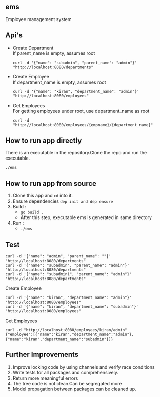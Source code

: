 ## ems

Employee management system

## Api's


* Create Department  
If parent_name is empty, assumes root  

      curl -d '{"name": "subadmin", "parent_name": "admin"}' "http://localhost:8080/departments"

* Create Employee  
If department_name is empty, assumes root

      curl -d '{"name": "kiran", "department_name": "admin"}' "http://localhost:8080/employees"  

* Get Employees  
For getting employees under root, use department_name as root  

      curl -d "http://localhost:8080/employees/{empname}/{department_name}"      

## How to run app directly
There is an executable in the repository.Clone the repo and run the executable.

    ./ems

## How to run app from source
1. Clone this app and ``` cd ``` into it.
2. Ensure dependencies ``` dep init and dep ensure  ```
3. Build :
    * ``` go build . ```
    * After this step, executable ems is generated in same directory
4. Run :
    * ``` ./ems ```    

## Test

    curl -d '{"name": "admin", "parent_name": ""}' "http://localhost:8080/departments"
    curl -d '{"name": "subadmin", "parent_name": "admin"}' "http://localhost:8080/departments"
    curl -d '{"name": "subadmin1", "parent_name": "admin"}' "http://localhost:8080/departments"

Create Employee  

    curl -d '{"name": "kiran", "department_name": "admin"}' "http://localhost:8080/employees"
    curl -d '{"name": "kiran", "department_name": "subadmin"}' "http://localhost:8080/employees"  

Get Employees  

    curl -d "http://localhost:8080/employees/kiran/admin"
    {"employee":[{"name":"kiran","department_name":"admin"},{"name":"kiran","department_name":"subadmin"}]}


## Further Improvements
1. Improve locking code by using channels and verify race conditions
2. Write tests for all packages and comprehensively.
3. Return more meaningful errors
4. The tree code is not clean.Can be segregated more
5. Model propagation between packages can be cleaned up.
